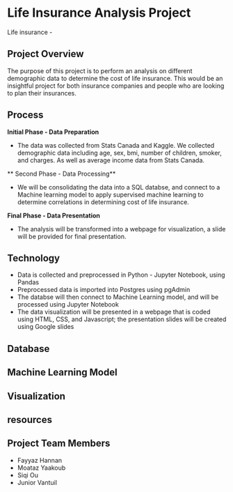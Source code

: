 # Life Insurance Analysis Project


Life insurance - 


## Project Overview

The purpose of this project is to perform an analysis on different demographic data to determine the cost of life insurance. This would be an insightful project for both insurance companies and people who are looking to plan their insurances.


## Process

**Initial Phase - Data Preparation**
* The data was collected from Stats Canada and Kaggle. We collected demographic data including age, sex, bmi, number of children, smoker, and charges. As well as average income data from Stats Canada.

** Second Phase - Data Processing**
* We will be consolidating the data into a SQL databse, and connect to a Machine learning model to apply supervised machine learning to determine correlations in determining cost of life insurance.

**Final Phase - Data Presentation**
* The analysis will be transformed into a webpage for visualization, a slide will be provided for final presentation.


## Technology

* Data is collected and preprocessed in Python - Jupyter Notebook, using Pandas
* Preprocessed data is imported into Postgres using pgAdmin
* The databse will then connect to Machine Learning model, and will be processed using Jupyter Notebook
* The data visualization will be presented in a webpage that is coded using HTML, CSS, and Javascript; the presentation slides will be created using Google slides


## Database

## Machine Learning Model

## Visualization

## resources

## Project Team Members
* Fayyaz Hannan 
* Moataz Yaakoub
* Siqi Ou
* Junior Vantuil

